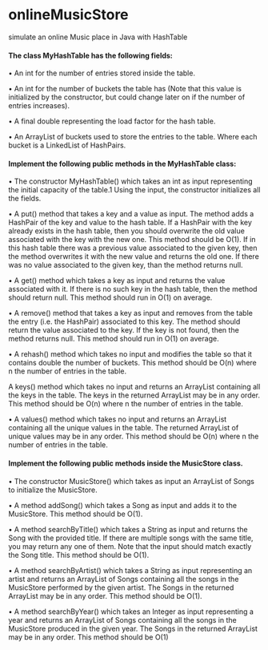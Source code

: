 # onlineMusicStore
simulate an online Music place in Java with HashTable

#### The class MyHashTable has the following fields:

• An int for the number of entries stored inside the table.

• An int for the number of buckets the table has (Note that this value is initialized by the constructor, but could change later on if the number of entries increases).

• A final double representing the load factor for the hash table.

• An ArrayList of buckets used to store the entries to the table. Where each bucket is a
LinkedList of HashPairs.


#### Implement the following public methods in the MyHashTable class:


• The constructor MyHashTable() which takes an int as input representing the initial capacity of the table.1 Using the input, the constructor initializes all the fields.


• A put() method that takes a key and a value as input. The method adds a HashPair of the key and value to the hash table. If a HashPair with the key already exists in the hash table, then you should overwrite the old value associated with the key with the new one. This method should be O(1). If in this hash table there was a previous value associated to the given key, then the method overwrites it with the new value and returns the old one. If there was no value associated to the given key, than the method returns null.


• A get() method which takes a key as input and returns the value associated with it. If there is no such key in the hash table, then the method should return null. This method should run in O(1) on average.


• A remove() method that takes a key as input and removes from the table the entry (i.e. the HashPair) associated to this key. The method should return the value associated to the key. If the key is not found, then the method returns null. This method should run in O(1) on average.


• A rehash() method which takes no input and modifies the table so that it contains double the number of buckets. This method should be O(n) where n the number of entries in the table.

A keys() method which takes no input and returns an ArrayList containing all the keys in the table. The keys in the returned ArrayList may be in any order. This method should be O(n) where n the number of entries in the table.


• A values() method which takes no input and returns an ArrayList containing all the unique values in the table. The returned ArrayList of unique values may be in any order. This method should be O(n) where n the number of entries in the table.


#### Implement the following public methods inside the MusicStore class. 

• The constructor MusicStore() which takes as input an ArrayList of Songs to initialize the MusicStore.

• A method addSong() which takes a Song as input and adds it to the MusicStore. This method should be O(1).

• A method searchByTitle() which takes a String as input and returns the Song with the provided title. If there are multiple songs with the same title, you may return any one of them. Note that the input should match exactly the Song title. This method should be O(1).

• A method searchByArtist() which takes a String as input representing an artist and returns an ArrayList of Songs containing all the songs in the MusicStore performed by the given artist. The Songs in the returned ArrayList may be in any order. This method should be O(1).

• A method searchByYear() which takes an Integer as input representing a year and returns an ArrayList of Songs containing all the songs in the MusicStore produced in the given year. The Songs in the returned ArrayList may be in any order. This method should be O(1)
